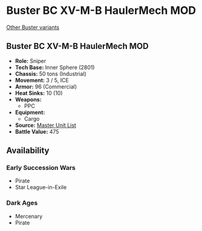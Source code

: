 # Buster BC XV-M-B HaulerMech MOD

[Other Buster variants](../buster.md)

## Buster BC XV-M-B HaulerMech MOD
- **Role:** Sniper
- **Tech Base:** Inner Sphere (2801)
- **Chassis:** 50 tons (Industrial)
- **Movement:** 3 / 5, ICE
- **Armor:** 96 (Commercial)
- **Heat Sinks:** 10 (10)
- **Weapons:**
  - PPC
- **Equipment:**
  - Cargo
- **Source:** [Master Unit List](http://masterunitlist.info/Unit/Details/454/buster-bc-xv-m-b-haulermech-mod-bc-xv-ppc)
- **Battle Value:** 475

## Availability

### Early Succession Wars
- Pirate
- Star League-in-Exile

### Dark Ages
- Mercenary
- Pirate

